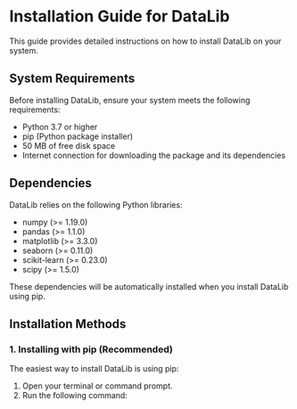 # Installation Guide for DataLib

This guide provides detailed instructions on how to install DataLib on your system.

## System Requirements

Before installing DataLib, ensure your system meets the following requirements:

-   Python 3.7 or higher
-   pip (Python package installer)
-   50 MB of free disk space
-   Internet connection for downloading the package and its dependencies

## Dependencies

DataLib relies on the following Python libraries:

-   numpy (>= 1.19.0)
-   pandas (>= 1.1.0)
-   matplotlib (>= 3.3.0)
-   seaborn (>= 0.11.0)
-   scikit-learn (>= 0.23.0)
-   scipy (>= 1.5.0)

These dependencies will be automatically installed when you install DataLib using pip.

## Installation Methods

### 1. Installing with pip (Recommended)

The easiest way to install DataLib is using pip:

1. Open your terminal or command prompt.
2. Run the following command:
